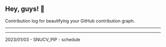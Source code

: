 ## Hey, guys! 👋

Contribution log for beautifying your GitHub contribution graph.

---



---

2023/01/03 - SNUCV_PIP - schedule